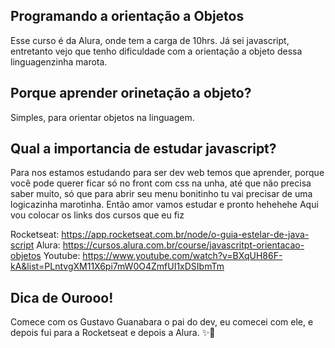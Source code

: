 ## Programando a orientação a Objetos
Esse curso é da Alura, onde tem a carga de 10hrs. 
Já sei javascript, entretanto vejo que tenho dificuldade com  a orientação a objeto dessa linguagenzinha marota. 

## Porque aprender orinetação a objeto?
Simples, para orientar objetos na linguagem. 
## Qual a importancia de estudar javascript?
Para nos estamos estudando para ser dev web temos que aprender, porque você pode querer ficar só no front com css na unha, até que não precisa saber muito, só que para abrir seu menu bonitinho tu vai precisar de uma logicazinha marotinha.
Então amor vamos estudar e pronto hehehehe 
Aqui vou colocar os links dos cursos que eu fiz

Rocketseat: https://app.rocketseat.com.br/node/o-guia-estelar-de-java-script
Alura: https://cursos.alura.com.br/course/javascritpt-orientacao-objetos
Youtube: https://www.youtube.com/watch?v=BXqUH86F-kA&list=PLntvgXM11X6pi7mW0O4ZmfUI1xDSIbmTm

## Dica de Ourooo!
Comece com os Gustavo Guanabara o pai do dev, eu comecei com ele, e depois fui para a Rocketseat e depois  a Alura. ✨🎈
